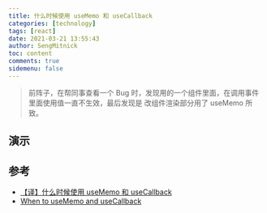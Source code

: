 ```yaml
---
title: 什么时候使用 useMemo 和 useCallback
categories: [technology]
tags: [react]
date: 2021-03-21 13:55:43
author: SengMitnick
toc: content
comments: true
sidemenu: false
---
```


> 前阵子，在帮同事查看一个 Bug 时，发现用的一个组件里面，在调用事件里面使用值一直不生效，最后发现是 改组件渲染部分用了 useMemo 所致。

## 演示

<code src="./demo.tsx" ></code>

## 参考

- [【译】什么时候使用 useMemo 和 useCallback](https://jancat.github.io/post/2019/translation-usememo-and-usecallback/)
- [When to useMemo and useCallback](https://kentcdodds.com/blog/usememo-and-usecallback)
